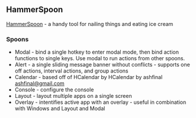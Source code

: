 ## HammerSpoon

[HammerSpoon](https://github.com/Hammerspoon/hammerspoon) - a handy tool for nailing things and eating ice cream

### Spoons

- Modal - bind a single hotkey to enter modal mode, then bind action functions to single keys. Use modal to run actions from other spoons.
- Alert - a single sliding message banner
  without conflicts - supports one off actions, interval actions, and group actions
- Calendar - based off of HCalendar by HCalendar by ashfinal <ashfinal@gmail.com>
- Console - configure the console
- Layout - layout multiple apps on a single screen
- Overlay - intentifies active app with an overlay - useful in combination with Windows and Layout and Modal
